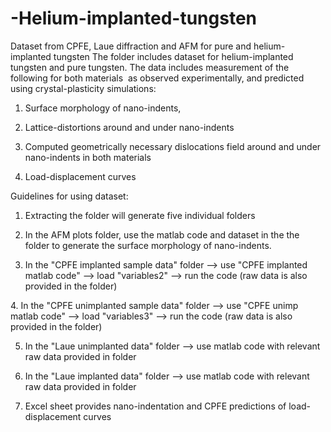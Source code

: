 # -Helium-implanted-tungsten
Dataset from CPFE, Laue diffraction and AFM for pure and helium-implanted tungsten
The folder includes dataset for helium-implanted tungsten and pure tungsten. The data includes measurement of the following for both materials  as observed experimentally, and predicted using crystal-plasticity simulations:

1. Surface morphology of nano-indents, 

2. Lattice-distortions around and under nano-indents

3. Computed geometrically necessary dislocations field around and under nano-indents in both materials

4. Load-displacement curves

Guidelines for using dataset:

1. Extracting the folder will generate five individual folders

2. In the AFM plots folder, use the matlab code and dataset in the the folder to generate the surface morphology of nano-indents.

3. In the "CPFE implanted sample data" folder --> use "CPFE implanted matlab code" --> load "variables2" --> run the code (raw data is also provided in the folder)

4. In the "CPFE unimplanted sample data" folder --> use "CPFE unimp matlab code" --> load "variables3" --> run the code (raw data is also provided in the folder)

5. In the "Laue unimplanted data" folder --> use matlab code with relevant raw data provided in folder

6. In the "Laue implanted data" folder --> use matlab code with relevant raw data provided in folder

7. Excel sheet provides nano-indentation and CPFE predictions of load-displacement curves
